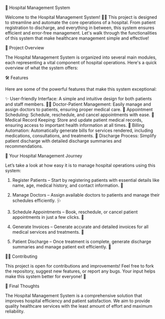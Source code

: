 🏥 Hospital Management System

Welcome to the Hospital Management System! 💉🏥 This project is designed to streamline and automate the core operations of a hospital. From patient registration to discharge, and everything in between, this system ensures efficient and error-free management. Let's walk through the functionalities of this system that make healthcare management simple and effective!

🚀 Project Overview

The Hospital Management System is organized into several main modules, each representing a vital component of hospital operations. Here's a quick overview of what the system offers:

🛠 Features

Here are some of the powerful features that make this system exceptional:

✨ User-friendly Interface: A simple and intuitive design for both patients and staff members. 👨‍⚕ Doctor-Patient Management: Easily manage and assign doctors to patients, ensuring proper medical care. 📅 Appointment Scheduling: Schedule, reschedule, and cancel appointments with ease. 💊 Medical Record Keeping: Store and update patient medical records, ensuring access to important health information at all times. 🧾 Billing Automation: Automatically generate bills for services rendered, including medications, consultations, and treatments. 📑 Discharge Process: Simplify patient discharge with detailed discharge summaries and recommendations.

🏥 Your Hospital Management Journey

Let’s take a look at how easy it is to manage hospital operations using this system:

1. Register Patients – Start by registering patients with essential details like name, age, medical history, and contact information. 📝


2. Manage Doctors – Assign available doctors to patients and manage their schedules efficiently. 🩺


3. Schedule Appointments – Book, reschedule, or cancel patient appointments in just a few clicks. 📅


4. Generate Invoices – Generate accurate and detailed invoices for all medical services and treatments. 💊


5. Patient Discharge – Once treatment is complete, generate discharge summaries and manage patient exit efficiently. 🏥



👨‍💻 Contributing

This project is open for contributions and improvements! Feel free to fork the repository, suggest new features, or report any bugs. Your input helps make this system better for everyone! 🚀

🌟 Final Thoughts

The Hospital Management System is a comprehensive solution that improves hospital efficiency and patient satisfaction. We aim to provide quality healthcare services with the least amount of effort and maximum reliability.
